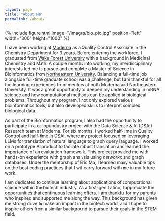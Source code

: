```yaml
---
layout: page
title: "About Me"
permalink: /about/
---
```


{% include figure.html image="/images/bio_pic.jpg" position="left" width="300" height="1000" %}

<style>
.article--page.content.typeset p{
    font-size: 18px;
}

@media only screen and (max-width: 600px) {
    .article--page.content.typeset {
        display: block;
    }

    .article--page.content.typeset .figure {
        width: 100% !important;
        height: auto !important;
        float: none !important;
        margin: 0 auto;
        display: block;
        text-align: center;
    }

    .article--page.content.typeset p {
        margin-top: 20px;
    }
}
</style>

I have been working at [Moderna](https://www.modernatx.com/en-US) as a Quality Control Associate in the Chemistry Department for 3 years. Before entering the workforce, I graduated from [Wake Forest University](https://www.wfu.edu/) with a background in Medicinal Chemistry and Math. A couple months into working, my interdisciplinary interests led me to pursue and complete a Master of Science in Bioinformatics from [Northeastern University](https://www.northeastern.edu/). Balancing a full-time job alongside full-time graduate school was a challenge, but I am thankful for all the learning experiences from mentors at both Moderna and Northeastern University. It was a great opportunity to deepen my understanding in mRNA science and how computational methods can be applied to biological problems. Throughout my program, I not only explored various bioinformatics tools, but also developed skills to interpret complex biological data.

As part of the Bioinformatics program, I also had the opportunity to participate in a co-op/industry project with the Data Science & AI (DSAI) Research team at Moderna. For six months, I worked half-time in Quality Control and half-time in DSAI, where my project focused on leveraging LLMs for translation of natural language to graph query language. I worked on a prototype AI product to facilate robust translation and learned the importance of an evaluation framework. This project provided me with hands-on experience with graph analysis using *networkx* and graph databases. Under the mentorship of Eric Ma, I learned many valuable tips on the best coding practices that I will carry forward with me in my future work.

I am dedicated to continue learning about applications of computational science within the biotech industry. As a first-gen Latino, I appreciate the opportunities that continuous learning offers. I am thankful for my parents who inspired and supported me along the way. This background has given me strong drive to make an impact in the biotech world, and I hope to inspire others from a similar background to pursue their goals in the STEM field. 
